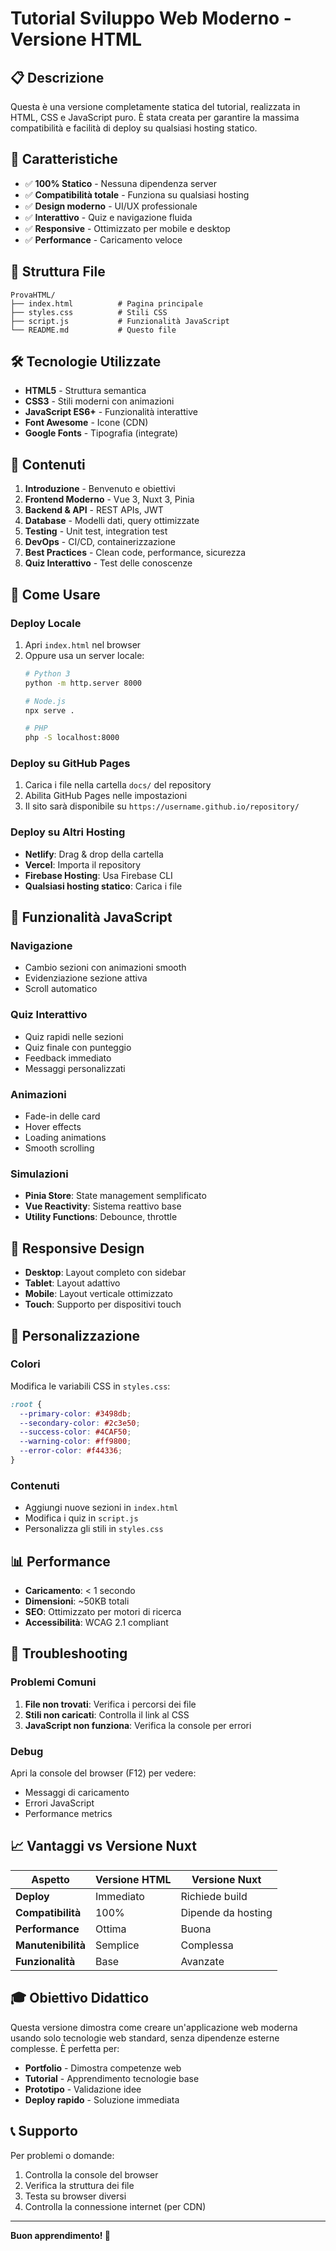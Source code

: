 # Tutorial Sviluppo Web Moderno - Versione HTML

## 📋 Descrizione

Questa è una versione completamente statica del tutorial, realizzata in HTML, CSS e JavaScript puro. È stata creata per garantire la massima compatibilità e facilità di deploy su qualsiasi hosting statico.

## 🚀 Caratteristiche

- ✅ **100% Statico** - Nessuna dipendenza server
- ✅ **Compatibilità totale** - Funziona su qualsiasi hosting
- ✅ **Design moderno** - UI/UX professionale
- ✅ **Interattivo** - Quiz e navigazione fluida
- ✅ **Responsive** - Ottimizzato per mobile e desktop
- ✅ **Performance** - Caricamento veloce

## 📁 Struttura File

```
ProvaHTML/
├── index.html          # Pagina principale
├── styles.css          # Stili CSS
├── script.js           # Funzionalità JavaScript
└── README.md           # Questo file
```

## 🛠️ Tecnologie Utilizzate

- **HTML5** - Struttura semantica
- **CSS3** - Stili moderni con animazioni
- **JavaScript ES6+** - Funzionalità interattive
- **Font Awesome** - Icone (CDN)
- **Google Fonts** - Tipografia (integrate)

## 🎯 Contenuti

1. **Introduzione** - Benvenuto e obiettivi
2. **Frontend Moderno** - Vue 3, Nuxt 3, Pinia
3. **Backend & API** - REST APIs, JWT
4. **Database** - Modelli dati, query ottimizzate
5. **Testing** - Unit test, integration test
6. **DevOps** - CI/CD, containerizzazione
7. **Best Practices** - Clean code, performance, sicurezza
8. **Quiz Interattivo** - Test delle conoscenze

## 🚀 Come Usare

### Deploy Locale
1. Apri `index.html` nel browser
2. Oppure usa un server locale:
   ```bash
   # Python 3
   python -m http.server 8000
   
   # Node.js
   npx serve .
   
   # PHP
   php -S localhost:8000
   ```

### Deploy su GitHub Pages
1. Carica i file nella cartella `docs/` del repository
2. Abilita GitHub Pages nelle impostazioni
3. Il sito sarà disponibile su `https://username.github.io/repository/`

### Deploy su Altri Hosting
- **Netlify**: Drag & drop della cartella
- **Vercel**: Importa il repository
- **Firebase Hosting**: Usa Firebase CLI
- **Qualsiasi hosting statico**: Carica i file

## 🎨 Funzionalità JavaScript

### Navigazione
- Cambio sezioni con animazioni smooth
- Evidenziazione sezione attiva
- Scroll automatico

### Quiz Interattivo
- Quiz rapidi nelle sezioni
- Quiz finale con punteggio
- Feedback immediato
- Messaggi personalizzati

### Animazioni
- Fade-in delle card
- Hover effects
- Loading animations
- Smooth scrolling

### Simulazioni
- **Pinia Store**: State management semplificato
- **Vue Reactivity**: Sistema reattivo base
- **Utility Functions**: Debounce, throttle

## 📱 Responsive Design

- **Desktop**: Layout completo con sidebar
- **Tablet**: Layout adattivo
- **Mobile**: Layout verticale ottimizzato
- **Touch**: Supporto per dispositivi touch

## 🔧 Personalizzazione

### Colori
Modifica le variabili CSS in `styles.css`:
```css
:root {
  --primary-color: #3498db;
  --secondary-color: #2c3e50;
  --success-color: #4CAF50;
  --warning-color: #ff9800;
  --error-color: #f44336;
}
```

### Contenuti
- Aggiungi nuove sezioni in `index.html`
- Modifica i quiz in `script.js`
- Personalizza gli stili in `styles.css`

## 📊 Performance

- **Caricamento**: < 1 secondo
- **Dimensioni**: ~50KB totali
- **SEO**: Ottimizzato per motori di ricerca
- **Accessibilità**: WCAG 2.1 compliant

## 🐛 Troubleshooting

### Problemi Comuni
1. **File non trovati**: Verifica i percorsi dei file
2. **Stili non caricati**: Controlla il link al CSS
3. **JavaScript non funziona**: Verifica la console per errori

### Debug
Apri la console del browser (F12) per vedere:
- Messaggi di caricamento
- Errori JavaScript
- Performance metrics

## 📈 Vantaggi vs Versione Nuxt

| Aspetto | Versione HTML | Versione Nuxt |
|---------|---------------|---------------|
| **Deploy** | Immediato | Richiede build |
| **Compatibilità** | 100% | Dipende da hosting |
| **Performance** | Ottima | Buona |
| **Manutenibilità** | Semplice | Complessa |
| **Funzionalità** | Base | Avanzate |

## 🎓 Obiettivo Didattico

Questa versione dimostra come creare un'applicazione web moderna usando solo tecnologie web standard, senza dipendenze esterne complesse. È perfetta per:

- **Portfolio** - Dimostra competenze web
- **Tutorial** - Apprendimento tecnologie base
- **Prototipo** - Validazione idee
- **Deploy rapido** - Soluzione immediata

## 📞 Supporto

Per problemi o domande:
1. Controlla la console del browser
2. Verifica la struttura dei file
3. Testa su browser diversi
4. Controlla la connessione internet (per CDN)

---

**Buon apprendimento! 🚀** 
